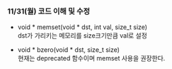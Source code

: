 ### 11/31(월) 코드 이해 및 수정
- void * memset(void * dst, int val, size_t size)   
    dst가 가리키는 메모리를 size크기만큼 val로 설정   
   
- void * bzero(void * dst, size_t size)   
    현재는 deprecated 함수이며 memset 사용을 권장한다.   



